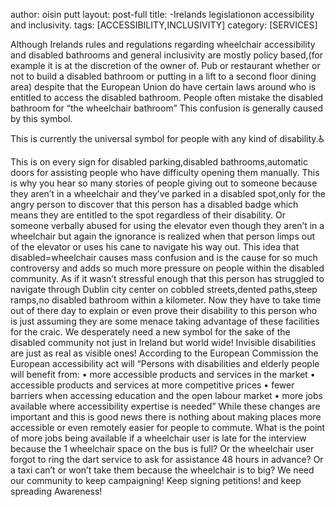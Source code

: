 
author: oisin putt
layout: post-full
title: -Irelands legislationon accessibility and inclusivity.
tags: [ACCESSIBILITY,INCLUSIVITY]
category: [SERVICES]






Although Irelands rules and regulations regarding wheelchair accessibility and disabled bathrooms
and general inclusivity are mostly policy based,(for example it is at the discretion of the owner of.
Pub or restaurant whether or not to build a disabled bathroom or putting in a lift to a second floor
dining area) despite that the European Union do have certain laws around who is entitled to
access the disabled bathroom. People often mistake the disabled bathroom for “the wheelchair
bathroom” This confusion is generally caused by this symbol.

This is currently the
universal symbol for
people with any kind of
disability.♿

This is on every sign for disabled parking,disabled bathrooms,automatic doors for assisting people who have
difficulty opening them manually. This is why you hear so many stories of people giving out to someone
because they aren’t in a wheelchair and they’ve parked in a disabled spot,only for the angry person to discover
that this person has a disabled badge which means they are entitled to the spot regardless of their disability.
Or someone verbally abused for using the elevator even though they aren’t in a wheelchair but again the
ignorance is realized when that person limps out of the elevator or uses his cane to navigate his way out.
This idea that disabled=wheelchair causes mass confusion and is the cause for so much controversy and adds
so much more pressure on people within the disabled community. As if it wasn’t stressful enough that this
person has struggled to navigate through Dublin city center on cobbled streets,dented paths,steep ramps,no
disabled bathroom within a kilometer. Now they have to take time out of there day to explain or even prove
their disability to this person who is just assuming they are some menace taking advantage of these facilities
for the craic. We desperately need a new symbol for the sake of the disabled community not just in Ireland but
world wide! Invisible disabilities are just as real as visible ones!
According to the European Commission the European accessibility act will
“Persons with disabilities and elderly people will benefit from:
• more accessible products and services in the market
• accessible products and services at more competitive prices
• fewer barriers when accessing education and the open labour market
• more jobs available where accessibility expertise is needed”
While these changes are important and this is good news there is nothing about making places more accessible
or even remotely easier for people to commute. What is the point of more jobs being available if a wheelchair
user is late for the interview because the 1 wheelchair space on the bus is full? Or the wheelchair user forgot to
ring the dart service to ask for assistance 48 hours in advance? Or a taxi can’t or won’t take them because the
wheelchair is to big? We need our community to keep campaigning! Keep signing petitions! and keep spreading
Awareness!
